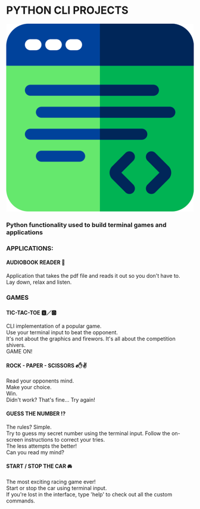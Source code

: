 # PYTHON CLI PROJECTS

!["Terminal"](terminal.png "Terminal")

### Python functionality used to build terminal games and applications

### APPLICATIONS:
#### AUDIOBOOK READER  📖
Application that takes the pdf file and reads it out so you don't have to.  
Lay down, relax and listen.

### GAMES
#### TIC-TAC-TOE  🆇／🅾
CLI implementation of a popular game.  
Use your terminal input to beat the opponent.  
It's not about the graphics and firewors. It's all about the competition shivers.  
GAME ON!

#### ROCK - PAPER - SCISSORS  ✊✋✌️
Read your opponents mind.  
Make your choice.  
Win.  
Didn't work? That's fine... Try again!

#### GUESS THE NUMBER  ⁉️
The rules? Simple.  
Try to guess my secret number using the terminal input. Follow the on-screen instructions to correct your tries.  
The less attempts the better!  
Can you read my mind?

#### START / STOP THE CAR  🚘
The most exciting racing game ever!  
Start or stop the car using terminal input.  
If you're lost in the interface, type 'help' to check out all the custom commands.
